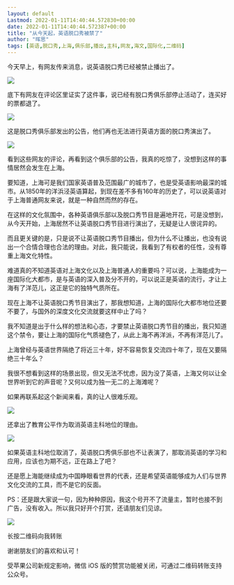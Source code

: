 ```yaml
---
layout: default
Lastmod: 2022-01-11T14:40:44.572830+00:00
date: 2022-01-11T14:40:44.572387+00:00
title: "从今天起，英语脱口秀被禁了"
author: "晖思"
tags: [英语,脱口秀,上海,俱乐部,播出,主科,网友,海文,国际化,二维码]
---
```


今天早上，有网友传来消息，说英语脱口秀已经被禁止播出了。  

![](https://images.weserv.nl/?url=https%3A//mmbiz.qpic.cn/mmbiz_png/ictjlvHgBn38apEypj2mnicNdeMvHB6ehghI0FLOOpGzH3VVVadH6lTO5l4aMiaxNEnlcmMB2fbaTdm6EYiaFphyQA/640%3Fwx_fmt%3Dpng)

底下有网友在评论区里证实了这件事，说已经有脱口秀俱乐部停止活动了，连买好的票都退了。

![](https://images.weserv.nl/?url=https%3A//mmbiz.qpic.cn/mmbiz_png/ictjlvHgBn38apEypj2mnicNdeMvHB6ehgvic7gF0GHt7RD2ShXOILSonvzia8YADt0FWuzRdjx1ib90dwn8198ibr3g/640%3Fwx_fmt%3Dpng)

这是脱口秀俱乐部发出的公告，他们再也无法进行英语方面的脱口秀演出了。  

![](https://images.weserv.nl/?url=https%3A//mmbiz.qpic.cn/mmbiz_png/ictjlvHgBn38apEypj2mnicNdeMvHB6ehg02UPGl4wxO64EV67y7CxibalDBCzRaTfL83owzgErVJPouAoz0LK2pg/640%3Fwx_fmt%3Dpng)

看到这些网友的评论，再看到这个俱乐部的公告，我真的吃惊了，没想到这样的事情居然会发生在上海。

要知道，上海可是我们国家英语普及范围最广的城市了，也是受英语影响最深的城市。从1850年的洋浜泾英语算起，到现在差不多有160年的历史了，可以说英语对于上海普通网友来说，就是一种自然而然的存在。

在这样的文化氛围中，各种英语俱乐部以及脱口秀节目是遍地开花，可是没想到，从今天开始，上海居然不让英语脱口秀节目进行演出了，无疑是让人很诧异的。

而且更关键的是，只是说不让英语脱口秀节目播出，但为什么不让播出，也没有说出一个合情合理也合法的理由。对此，我只能说，我看到了有权者的任性，没有尊重上海文化特性。

难道真的不知道英语对上海文化以及上海普通人的重要吗？可以说，上海能成为一座国际化大都市，是与英语的深入普及分不开的，可以说正是英语的流行，才让上海有了洋范儿，这正是它的独特气质所在。

现在上海不让英语脱口秀节目演出了，那我想知道，上海的国际化大都市地位还要不要了，与国外的深度文化交流就要这样中止了吗？

我不知道是出于什么样的想法和心态，才要禁止英语脱口秀节目的播出，我只知道这个禁令，要让上海的国际化气质褪色了，从此上海不再洋派，不再有洋范儿了。

上海曾经与英语世界隔绝了将近三十年，好不容易恢复交流四十年了，现在又要隔绝三十年么？

我很不想看到这样的场景出现，但又无法不忧虑，因为没了英语，上海又何以让全世界听到它的声音呢？又何以成为独一无二的上海滩呢？

如果再联系起这个新闻来看，真的让人很难乐观。

![](https://images.weserv.nl/?url=https%3A//mmbiz.qpic.cn/mmbiz_png/ictjlvHgBn38apEypj2mnicNdeMvHB6ehgBJuC8XvLoQRwpcwdiaUnHALHal7cnh0zeibHCmia7rAyMTvrhK4TQI79w/640%3Fwx_fmt%3Dpng)

还拿出了教育公平作为取消英语主科地位的理由。

![](https://images.weserv.nl/?url=https%3A//mmbiz.qpic.cn/mmbiz_png/ictjlvHgBn38apEypj2mnicNdeMvHB6ehg1KRXoribViaV6QiaSjlX8iaCpmVbKJ9oW1n7LiaaSgbr5cibH0waZt1pp32w/640%3Fwx_fmt%3Dpng)

如果英语主科地位取消了，英语脱口秀俱乐部也不让表演了，那取消英语的学习和应用，应该也为期不远，正在路上了吧？

还是愿上海能继续成为中国睁眼看世界的代表，还是希望英语能够成为人们与世界文化交流的工具，而不是它的反面。

PS：还是跟大家说一句，因为种种原因，我这个号开不了流量主，暂时也接不到广告，没有收入。所以我只好开个打赏，还请朋友们见谅。

![](https://images.weserv.nl/?url=https%3A//mmbiz.qpic.cn/mmbiz_png/ictjlvHgBn39dZAztvLANe7S0Ypr7JRdUcUAN2aazFpSKnntFFFHmVBqG1UZOFiaqKw11aHrYBkhmCNjIuia84tlQ/640%3Fwx_fmt%3Dpng)

长按二维码向我转账

谢谢朋友们的喜欢和认可！

受苹果公司新规定影响，微信 iOS 版的赞赏功能被关闭，可通过二维码转账支持公众号。

